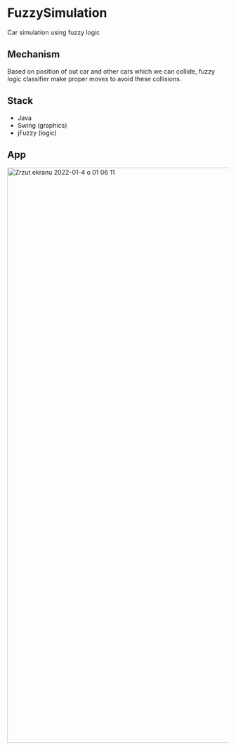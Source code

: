 # FuzzySimulation
Car simulation using fuzzy logic

## Mechanism
Based on position of out car and other cars which we can collide, fuzzy logic classifier make proper moves to avoid these collisions.

## Stack
* Java
* Swing (graphics)
* jFuzzy (logic)

## App

<img width="1312" alt="Zrzut ekranu 2022-01-4 o 01 06 11" src="https://user-images.githubusercontent.com/56938330/153643252-937f9f0e-0cb1-414c-b5e3-d03d386446e0.png">
